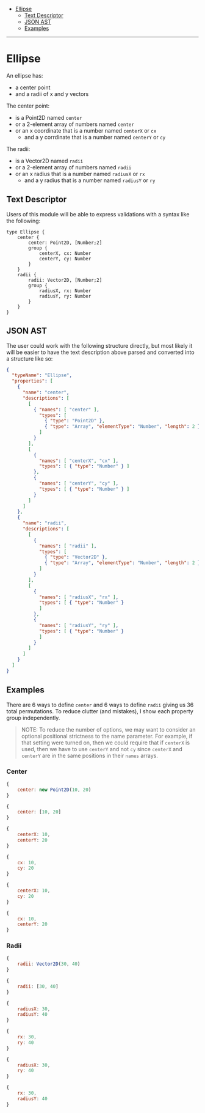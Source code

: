 - [Ellipse](#ellipse)
    - [Text Descriptor](#text-descriptor)
    - [JSON AST](#json-ast)
    - [Examples](#examples)

---

# Ellipse

An ellipse has:

- a center point
- and a radii of x and y vectors

The center point:

- is a Point2D named `center`
- or a 2-element array of numbers named `center`
- or an x coordinate that is a number named `centerX` or `cx`
    - and a y corrdinate that is a number named `centerY` or `cy`

The radii:

- is a Vector2D named `radii`
- or a 2-element array of numbers named `radii`
- or an x radius that is a number named `radiusX` or `rx`
    - and a y radius that is a number named `radiusY` or `ry`

## Text Descriptor

Users of this module will be able to express validations with a syntax like the following:

```
type Ellipse {
    center {
        center: Point2D, [Number;2]
        group {
            centerX, cx: Number
            centerY, cy: Number
        }
    }
    radii {
        radii: Vector2D, [Number;2]
        group {
            radiusX, rx: Number
            radiusY, ry: Number
        }
    }
}
```

## JSON AST

The user could work with the following structure directly, but most likely it will be easier to have the text description above parsed and converted into a structure like so:

```json
{
  "typeName": "Ellipse",
  "properties": [
    {
      "name": "center",
      "descriptions": [
        [
          { "names": [ "center" ],
            "types": [
              { "type": "Point2D" },
              { "type": "Array", "elementType": "Number", "length": 2 }
            ]
          }
        ],
        [
          {
            "names": [ "centerX", "cx" ],
            "types": [ { "type": "Number" } ]
          },
          {
            "names": [ "centerY", "cy" ],
            "types": [ { "type": "Number" } ]
          }
        ]
      ]
    },
    {
      "name": "radii",
      "descriptions": [
        [
          {
            "names": [ "radii" ],
            "types": [
              { "type": "Vector2D" },
              { "type": "Array", "elementType": "Number", "length": 2 }
            ]
          }
        ],
        [
          {
            "names": [ "radiusX", "rx" ],
            "types": [ { "type": "Number" }
            ]
          },
          {
            "names": [ "radiusY", "ry" ],
            "types": [ { "type": "Number" }
            ]
          }
        ]
      ]
    }
  ]
}
```

## Examples

There are 6 ways to define `center` and 6 ways to define `radii` giving us 36 total permutations. To reduce clutter (and mistakes), I show each property group independently.

> NOTE: To reduce the number of options, we may want to consider an optional positional strictness to the name parameter. For example, if that setting were turned on, then we could require that if `centerX` is used, then we have to use `centerY` and not `cy` since `centerX` and `centerY` are in the same positions in their `names` arrays.

### Center

```javascript
{
    center: new Point2D(10, 20)
}
```

```javascript
{
    center: [10, 20]
}
```

```javascript
{
    centerX: 10,
    centerY: 20
}
```

```javascript
{
    cx: 10,
    cy: 20
}
```

```javascript
{
    centerX: 10,
    cy: 20
}
```

```javascript
{
    cx: 10,
    centerY: 20
}
```

### Radii

```javascript
{
    radii: Vector2D(30, 40)
}
```

```javascript
{
    radii: [30, 40]
}
```

```javascript
{
    radiusX: 30,
    radiusY: 40
}
```

```javascript
{
    rx: 30,
    ry: 40
}
```

```javascript
{
    radiusX: 30,
    ry: 40
}
```

```javascript
{
    rx: 30,
    radiusY: 40
}
```
